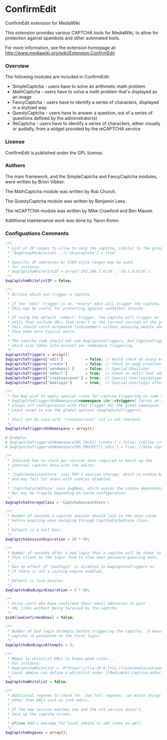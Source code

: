 ConfirmEdit
=========

ConfirmEdit extension for MediaWiki

This extension provides various CAPTCHA tools for MediaWiki, to allow
for protection against spambots and other automated tools.

For more information, see the extension homepage at:
http://www.mediawiki.org/wiki/Extension:ConfirmEdit

### Overview

The following modules are included in ConfirmEdit:

* SimpleCaptcha - users have to solve an arithmetic math problem
* MathCaptcha - users have to solve a math problem that's displayed as
an image
* FancyCaptcha - users have to identify a series of characters, displayed
in a stylized way
* QuestyCaptcha - users have to answer a question, out of a series of
questions defined by the administrator(s)
* ReCaptcha - users have to identify a series of characters, either
visually or audially, from a widget provided by the reCAPTCHA service

### License

ConfirmEdit is published under the GPL license.

### Authors

The main framework, and the SimpleCaptcha and FancyCaptcha modules, were
written by Brion Vibber.

The MathCaptcha module was written by Rob Church.

The QuestyCaptcha module was written by Benjamin Lees.

The reCAPTCHA module was written by Mike Crawford and Ben Maurer.

Additional maintenance work was done by Yaron Koren.

### Configuations Comments
```php
/**
 * List of IP ranges to allow to skip the captcha, similar to the group setting:
 * "$wgGroupPermission[...]['skipcaptcha'] = true"
 *
 * Specific IP addresses or CIDR-style ranges may be used,
 * for instance:
 * $wgCaptchaWhitelistIP = array('192.168.1.0/24', '10.1.0.0/16');
 */
$wgCaptchaWhitelistIP = false;

/**
 * Actions which can trigger a captcha
 *
 * If the 'edit' trigger is on, *every* edit will trigger the captcha.
 * This may be useful for protecting against vandalbot attacks.
 *
 * If using the default 'addurl' trigger, the captcha will trigger on
 * edits that include URLs that aren't in the current version of the page.
 * This should catch automated linkspammers without annoying people when
 * they make more typical edits.
 *
 * The captcha code should not use $wgCaptchaTriggers, but CaptchaTriggers()
 * which also takes into account per namespace triggering.
 */
$wgCaptchaTriggers = array();
$wgCaptchaTriggers['edit']          = false; // Would check on every edit
$wgCaptchaTriggers['create']        = false; // Check on page creation.
$wgCaptchaTriggers['sendemail']     = false; // Special:Emailuser
$wgCaptchaTriggers['addurl']        = true;  // Check on edits that add URLs
$wgCaptchaTriggers['createaccount'] = true;  // Special:Userlogin&type=signup
$wgCaptchaTriggers['badlogin']      = true;  // Special:Userlogin after failure

/**
 * You may wish to apply special rules for captcha triggering on some namespaces.
 * $wgCaptchaTriggersOnNamespace[<namespace id>][<trigger>] forces an always on /
 * always off configuration with that trigger for the given namespace.
 * Leave unset to use the global options ($wgCaptchaTriggers).
 *
 * Shall not be used with 'createaccount' (it is not checked).
 */
$wgCaptchaTriggersOnNamespace = array();

# Example:
# $wgCaptchaTriggersOnNamespace[NS_TALK]['create'] = false; //Allow creation of talk pages without captchas.
# $wgCaptchaTriggersOnNamespace[NS_PROJECT]['edit'] = true; //Show captcha whenever editing Project pages.

/**
 * Indicate how to store per-session data required to match up the
 * internal captcha data with the editor.
 *
 * 'CaptchaSessionStore' uses PHP's session storage, which is cookie-based
 * and may fail for anons with cookies disabled.
 *
 * 'CaptchaCacheStore' uses $wgMemc, which avoids the cookie dependency
 * but may be fragile depending on cache configuration.
 */
$wgCaptchaStorageClass = 'CaptchaSessionStore';

/**
 * Number of seconds a captcha session should last in the data cache
 * before expiring when managing through CaptchaCacheStore class.
 *
 * Default is a half hour.
 */
$wgCaptchaSessionExpiration = 30 * 60;

/**
 * Number of seconds after a bad login that a captcha will be shown to
 * that client on the login form to slow down password-guessing bots.
 *
 * Has no effect if 'badlogin' is disabled in $wgCaptchaTriggers or
 * if there is not a caching engine enabled.
 *
 * Default is five minutes.
 */
$wgCaptchaBadLoginExpiration = 5 * 60;

/**
 * Allow users who have confirmed their email addresses to post
 * URL links without being harassed by the captcha.
 */
$ceAllowConfirmedEmail = false;

/**
 * Number of bad login attempts before triggering the captcha.  0 means the
 * captcha is presented on the first login.
 */
$wgCaptchaBadLoginAttempts = 3;

/**
 * Regex to whitelist URLs to known-good sites...
 * For instance:
 * $wgCaptchaWhitelist = '#^https?://([a-z0-9-]+\\.)?(wikimedia|wikipedia)\.org/#i';
 * Local admins can define a whitelist under [[MediaWiki:captcha-addurl-whitelist]]
 */
$wgCaptchaWhitelist = false;

/**
 * Additional regexes to check for. Use full regexes; can match things
 * other than URLs such as junk edits.
 *
 * If the new version matches one and the old version doesn't,
 * toss up the captcha screen.
 *
 * @fixme Add a message for local admins to add items as well.
 */
$wgCaptchaRegexes = array();
```
